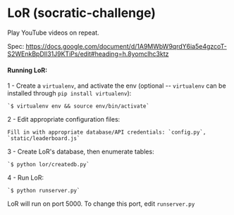 LoR (socratic-challenge)
======================

Play YouTube videos on repeat.

Spec: https://docs.google.com/document/d/1A9MWbW9qrdY6ia5e4gzcoT-S2WEnkBpDIl31J9KTiPs/edit#heading=h.8yomclhc3ktz

#### Running LoR:

1 - Create a `virtualenv`, and activate the env (optional -- `virtualenv` can be installed through `pip install virtualenv`):

    `$ virtualenv env && source env/bin/activate`

2 - Edit appropriate configuration files: 

    Fill in with appropriate database/API credentials: `config.py`, `static/leaderboard.js`
    
3 - Create LoR's database, then enumerate tables:

    `$ python lor/createdb.py`
    
4 - Run LoR:

    `$ python runserver.py`
    

LoR will run on port 5000. To change this port, edit `runserver.py`
